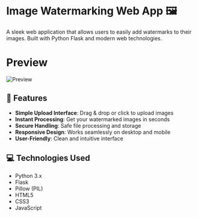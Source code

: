 # Image Watermarking Web App 🖼️

A sleek web application that allows users to easily add watermarks to their images. Built with Python Flask and modern web technologies.

# Preview 

![Preview](uploads/watermarked.jpg)

## 🌟 Features

- **Simple Upload Interface**: Drag & drop or click to upload images
- **Instant Processing**: Get your watermarked images in seconds
- **Secure Handling**: Safe file processing and storage
- **Responsive Design**: Works seamlessly on desktop and mobile
- **User-Friendly**: Clean and intuitive interface

## 💻 Technologies Used

- Python 3.x
- Flask
- Pillow (PIL)
- HTML5
- CSS3
- JavaScript
